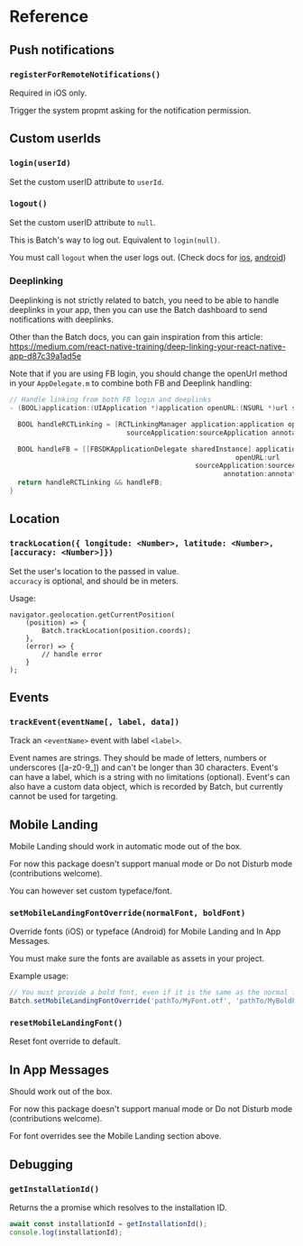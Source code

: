 # Reference

## Push notifications

### `registerForRemoteNotifications()`

Required in iOS only. 

Trigger the system propmt asking for the notification permission.

## Custom userIds

### `login(userId)`
Set the custom userID attribute to `userId`.

### `logout()`
Set the custom userID attribute to `null`.

This is Batch's way to log out. Equivalent to `login(null)`.

You must call `logout` when the user logs out. (Check docs for 
[ios](https://batch.com/doc/ios/custom-data/customid.html#_setting-up-a-custom-user-id), 
[android](https://batch.com/doc/android/custom-data/customid.html#_setting-up-a-custom-user-id))

### Deeplinking
Deeplinking is not strictly related to batch, you need to be able to handle deeplinks in your app, then 
you can use the Batch dashboard to send notifications with deeplinks.

Other than the Batch docs, you can gain inspiration from this article: 
https://medium.com/react-native-training/deep-linking-your-react-native-app-d87c39a1ad5e

Note that if you are using FB login, you should change the openUrl method in your `AppDelegate.m` to combine
both FB and Deeplink handling:

```objective-c
// Handle linking from both FB login and deeplinks
- (BOOL)application:(UIApplication *)application openURL:(NSURL *)url sourceApplication:(NSString *)sourceApplication annotation:(id)annotation {

  BOOL handleRCTLinking = [RCTLinkingManager application:application openURL:url
                             sourceApplication:sourceApplication annotation:annotation];

  BOOL handleFB = [[FBSDKApplicationDelegate sharedInstance] application:application
                                                        openURL:url
                                              sourceApplication:sourceApplication
                                                     annotation:annotation];
  return handleRCTLinking && handleFB;
}
```

## Location

### `trackLocation({ longitude: <Number>, latitude: <Number>, [accuracy: <Number>]})`
Set the user's location to the passed in value.  
`accuracy` is optional, and should be in meters.

Usage: 
```es2016
navigator.geolocation.getCurrentPosition(
    (position) => {
        Batch.trackLocation(position.coords);        
    },
    (error) => {
        // handle error
    }
);
```

## Events

### `trackEvent(eventName[, label, data])`
Track an `<eventName>` event with label `<label>`.

Event names are strings. They should be made of letters, numbers or underscores ([a-z0-9_]) 
and can't be longer than 30 characters.
Event's can have a label, which is a string with no limitations (optional).
Event's can also have a custom data object, which is recorded by Batch, but currently cannot be
used for targeting.

## Mobile Landing
Mobile Landing should work in automatic mode out of the box.

For now this package doesn't support manual mode or Do not Disturb mode (contributions welcome).

You can however set custom typeface/font.

### `setMobileLandingFontOverride(normalFont, boldFont)`
Override fonts (iOS) or typeface (Android) for Mobile Landing and In App Messages.

You must make sure the fonts are available as assets in your project.

Example usage: 
```js
// You must provide a bold font, even if it is the same as the normal font 
Batch.setMobileLandingFontOverride('pathTo/MyFont.otf', 'pathTo/MyBoldFont.otf');
```

### `resetMobileLandingFont()`
Reset font override to default.

## In App Messages
Should work out of the box.

For now this package doesn't support manual mode or Do not Disturb mode (contributions welcome).

For font overrides see the Mobile Landing section above.


## Debugging

### `getInstallationId()`
Returns the a promise which resolves to the installation ID.

```js
await const installationId = getInstallationId();
console.log(installationId);
```
